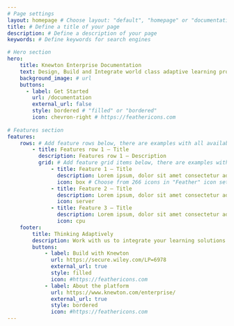 ```yaml
---
# Page settings
layout: homepage # Choose layout: "default", "homepage" or "documentation-archive"
title: # Define a title of your page
description: # Define a description of your page
keywords: # Define keywords for search engines

# Hero section
hero:
    title: Knewton Enterprise Documentation
    text: Design, Build and Integrate world class adaptive learning products with the Knewton Enterprise Platform
    background_image: # url
    buttons: 
      - label: Get Started
        url: /documentation
        external_url: false
        style: bordered # "filled" or "bordered"
        icon: chevron-right # https://feathericons.com
        
# Features section
features:
    rows: # Add feature rows below, there are examples with all available options
        - title: Features row 1 — Title
          description: Features row 1 — Description
          grid: # Add feature grid items below, there are examples with all available options
              - title: Feature 1 — Title
                description: Lorem ipsum, dolor sit amet consectetur adipisicing elit. Provident iste voluptas sunt eligendi sit dolorem blanditiis nostrum, fuga ducimus enim? Ut temporibus.
                icon: box # Choose from 266 icons in "Feather" icon set, list of all icons is available here - https://feathericons.com
              - title: Feature 2 — Title
                description: Lorem ipsum, dolor sit amet consectetur adipisicing elit. Provident iste voluptas sunt eligendi sit dolorem blanditiis nostrum, fuga ducimus enim? Ut temporibus.
                icon: server
              - title: Feature 3 — Title
                description: Lorem ipsum, dolor sit amet consectetur adipisicing elit. Provident iste voluptas sunt eligendi sit dolorem blanditiis nostrum, fuga ducimus enim? Ut temporibus.
                icon: cpu
    footer:
        title: Thinking Adaptively
        description: Work with us to integrate your learning solutions
        buttons:
            - label: Build with Knewton 
              url: https://secure.wiley.com/LP=6978
              external_url: true
              style: filled
              icon: #https://feathericons.com
            - label: About the platform
              url: https://www.knewton.com/enterprise/
              external_url: true
              style: bordered
              icon: #https://feathericons.com
---
```

